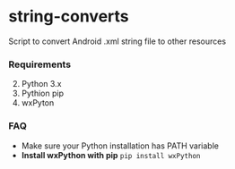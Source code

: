 # string-converts
Script to convert Android .xml string file to other resources

### Requirements
2. Python 3.x
3. Pythion pip
4. wxPyton

### FAQ
* Make sure your Python installation has PATH variable
* **Install wxPython with pip**
  ```pip install wxPython```
